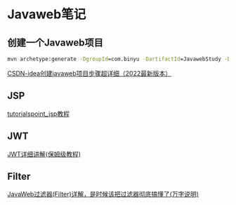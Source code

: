 # Javaweb笔记

## 创建一个Javaweb项目

```cmd
mvn archetype:generate -DgroupId=com.binyu -DartifactId=JavawebStudy -DarchetypeArtifactId=maven-archetype-webapp -DinteractiveMode=false
```

[CSDN-idea创建javaweb项目步骤超详细（2022最新版本）](https://blog.csdn.net/m0_52861000/article/details/127914719)

## JSP

[tutorialspoint_jsp教程](https://www.tutorialspoint.com/jsp/index.htm)

## JWT

[JWT详细讲解(保姆级教程)](https://developer.aliyun.com/article/995894)

## Filter

[JavaWeb过滤器(Filter)详解，是时候该把过滤器彻底搞懂了(万字说明)](https://blog.csdn.net/m0_51545690/article/details/123677340)
